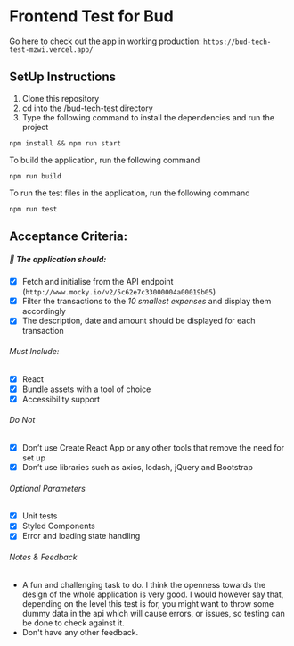 # Frontend Test for Bud

Go here to check out the app in working production: `https://bud-tech-test-mzwi.vercel.app/`

## SetUp Instructions
1. Clone this repository
2. cd into the /bud-tech-test directory
3. Type the following command to install the dependencies and run the project
````
npm install && npm run start

````

To build the application, run the following command
````
npm run build

````

To run the test files in the application, run the following command
````
npm run test

````
## Acceptance Criteria: ##

##### :wrench: The application should: #####

- [x] Fetch and initialise from the API endpoint (`http://www.mocky.io/v2/5c62e7c33000004a00019b05`)
- [x] Filter the transactions to the _10 smallest expenses_ and display them accordingly
- [x] The description, date and amount should be displayed for each transaction

###### _Must Include:_ ######
- [x] React
- [x] Bundle assets with a tool of choice
- [x] Accessibility support

###### _Do Not_ ######
- [x] Don’t use Create React App or any other tools that remove the need for set up
- [x] Don’t use libraries such as axios, lodash, jQuery and Bootstrap

###### _Optional Parameters_ ######
- [x] Unit tests
- [x] Styled Components
- [x] Error and loading state handling

###### _Notes & Feedback_ ######

- A fun and challenging task to do. I think the openness towards the design of the whole application is very good. I would however say that, depending on the level this test is for, you might want to throw some dummy data in the api which will cause errors, or issues, so testing can be done to check against it.
- Don't have any other feedback.